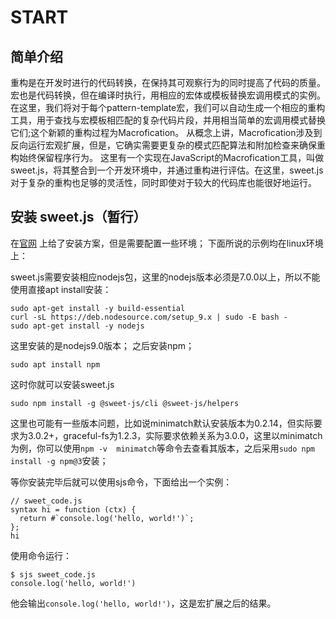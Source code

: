 # START
## 简单介绍
 重构是在开发时进行的代码转换，在保持其可观察行为的同时提高了代码的质量。
 宏也是代码转换，但在编译时执行，用相应的宏体或模板替换宏调用模式的实例。
在这里，我们将对于每个pattern-template宏，我们可以自动生成一个相应的重构工具，用于查找与宏模板相匹配的复杂代码片段，并用相当简单的宏调用模式替换它们;这个新颖的重构过程为Macrofication。
从概念上讲，Macrofication涉及到反向运行宏观扩展，但是，它确实需要更复杂的模式匹配算法和附加检查来确保重构始终保留程序行为。
这里有一个实现在JavaScript的Macrofication工具，叫做sweet.js，将其整合到一个开发环境中，并通过重构进行评估。在这里，sweet.js对于复杂的重构也足够的灵活性，同时即使对于较大的代码库也能很好地运行。

## 安装 sweet.js（暂行）
在[官网](https://www.sweetjs.org/) 上给了安装方案，但是需要配置一些环境；
下面所说的示例均在linux环境上：

sweet.js需要安装相应nodejs包，这里的nodejs版本必须是7.0.0以上，所以不能使用直接apt install安装：

```
sudo apt-get install -y build-essential
curl -sL https://deb.nodesource.com/setup_9.x | sudo -E bash -
sudo apt-get install -y nodejs
```
这里安装的是nodejs9.0版本；
之后安装npm；
```
sudo apt install npm
```
这时你就可以安装sweet.js

```
sudo npm install -g @sweet-js/cli @sweet-js/helpers
```

这里也可能有一些版本问题，比如说minimatch默认安装版本为0.2.14，但实际要求为3.0.2+，graceful-fs为1.2.3，实际要求依赖关系为3.0.0，这里以minimatch为例，你可以使用`npm -v  minimatch`等命令去查看其版本，之后采用`sudo npm install -g npm@3`安装；

等你安装完毕后就可以使用sjs命令，下面给出一个实例：
```
// sweet_code.js
syntax hi = function (ctx) {
  return #`console.log('hello, world!')`;
};
hi
```
使用命令运行：
```
$ sjs sweet_code.js
console.log('hello, world!')
```
他会输出`console.log('hello, world!')`，这是宏扩展之后的结果。